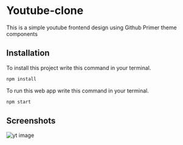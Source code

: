 
# Youtube-clone 

This is a simple youtube frontend design using  Github Primer theme components 

## Installation

To install this project write this command in your terminal.

```bash
npm install
```
To run this web app write this command in your terminal.
```bash
npm start
```


## Screenshots
![yt image](https://github.com/deevesh11nov/Youtube-clone/assets/127090783/43aec63a-5430-47c9-9dd3-fc3e17d0b9f9)



